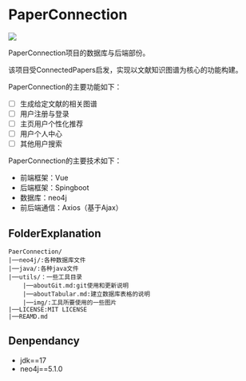# PaperConnection

[![](https://img.shields.io/badge/status-buliding-brightgreen.svg)]({linkUrl})

PaperConnection项目的数据库与后端部份。

该项目受ConnectedPapers启发，实现以文献知识图谱为核心的功能构建。

PaperConnection的主要功能如下：

- [ ] 生成给定文献的相关图谱
- [ ] 用户注册与登录
- [ ] 主页用户个性化推荐
- [ ] 用户个人中心
- [ ] 其他用户搜索

PaperConnection的主要技术如下：

- 前端框架：Vue
- 后端框架：Spingboot
- 数据库：neo4j
- 前后端通信：Axios（基于Ajax）

## FolderExplanation

```
PaerConnection/
|──neo4j/:各种数据库文件
|──java/:各种java文件
|──utils/：一些工具目录
	|──aboutGit.md:git使用和更新说明
	|──aboutTabular.md:建立数据库表格的说明
	|──img/:工具所要使用的一些图片
|──LICENSE:MIT LICENSE
|──REAMD.md
```

## Denpendancy

- jdk==17
- neo4j==5.1.0
